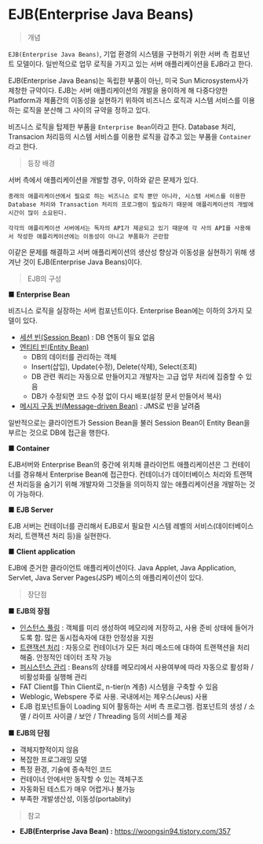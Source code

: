 # EJB(Enterprise Java Beans)

> 개념

`EJB(Enterprise Java Beans)`, 기업 환경의 시스템을 구현하기 위한 서버 측 컴포넌트 모델이다. 일반적으로 업무 로직을 가지고 있는 서버 애플리케이션을 EJB라고 한다.

EJB(Enterprise Java Beans)는 독립한 부품이 아닌, 미국 Sun Microsystem사가 제창한 규약이다. EJB는 서버 애플리케이션의 개발을 용이하게 해 다중다양한 Platform과 제품간의 이동성을 실현하기 위하여 비즈니스 로직과 시스템 서비스를 이용하는 로직을 분산해 그 사이의 규약을 정하고 있다.

비즈니스 로직을 탑제한 부품을 `Enterprise Bean`이라고 한다. Database 처리, Transacion 처리등의 시스템 서비스를 이용한 로직을 감추고 있는 부품을 `Container`라고 한다.



> 등장 배경

서버 측에서 애플리케이션을 개발할 경우, 이하와 같은 문제가 있다.

```
종래의 애플리케이션에서 필요로 하는 비즈니스 로직 뿐만 아니라, 시스템 서비스를 이용한 Database 처리와 Transaction 처리의 프로그램이 필요하기 때문에 애플리케이션의 개발에 시간이 많이 소요된다.

각각의 애플리케이션 서버에서는 독자의 API가 제공되고 있기 때문에 각 사의 API를 사용해서 작성한 애플리케이션에는 이동성이 아니고 부품화가 곤란함
```

이같은 문제를 해결하고 서버 애플리케이션의 생산성 향상과 이동성을 실현하기 위해 생겨난 것이 EJB(Enterprise Java Beans)이다.



> EJB의 구성

■ **Enterprise Bean** 

비즈니스 로직을 실장하는 서버 컴포넌트이다.
Enterprise Bean에는 이하의 3가지 모델이 있다.

- <u>세션 빈(Session Bean)</u> : DB 연동이 필요 없음
- <u>엔티티 빈(Entity Bean)</u> 
  - DB의 데이터를 관리하는 객체
  - Insert(삽입), Update(수정), Delete(삭제), Select(조회)
  - DB 관련 쿼리는 자동으로 만들어지고 개발자는 고급 업무 처리에 집중할 수 있음
  - DB가 수정되면 코드 수정 없이 다시 배포(설정 문서 만들어서 복사)
- <u>메시지 구동 빈(Message-driven Bean)</u> : JMS로 빈을 날려줌

일반적으로는 클라이언트가 Session Bean을 불러 Session Bean이 Entity Bean을 부르는 것으로 DB에 접근을 행한다.

■ **Container**

EJB서버와 Enterprise Bean의 중간에 위치해 클라이언트 애플리케이션은 그 컨테이너를 경유해서 Enterprise Bean에 접근한다.
컨테이너가 데이터베이스 처리와 트랜잭션 처리등을 숨기기 위해 개발자와 그것들을 의미하지 않는 애플리케이션을 개발하는 것이 가능하다.

■ **EJB Server**

EJB 서버는 컨테이너를 관리해서 EJB로서 필요한 시스템 레벨의 서비스(데이터베이스 처리, 트랜잭션 처리 등)을 실현한다.

■ **Client application**

EJB에 준거한 클라이언트 애플리케이션이다.
Java Applet, Java Application, Servlet, Java Server Pages(JSP) 베이스의 애플리케이션이 있다.



> 장단점

■ **EJB의 장점**

- <u>인스턴스 풀링</u> : 객체를 미리 생성하여 메모리에 저장하고, 사용 준비 상태에 들어가도록 함. 많은 동시접속자에 대한 안정성을 지원
- <u>트랜잭션 처리</u> : 자동으로 컨테이너가 모든 처리 메소드에 대하여 트랜잭션을 처리해줌. 안정적인 데이터 조작 가능
- <u>퍼시스턴스 관리</u> : Beans의 상태를 메모리에서 사용여부에 따라 자동으로 활성화 / 비활성화를 실행해 관리
- FAT Client를 Thin Client로, n-tier(n 계층) 시스템을 구축할 수 있음
- Weblogic, Webspere 주로 사용. 국내에서는 제우스(Jeus) 사용
- EJB 컴포넌트들이 Loading 되어 활동하는 서버 측 프로그램. 컴포넌트의 생성 / 소멸 / 라이프 사이클 / 보안 / Threading 등의 서비스를 제공

■ **EJB의 단점**

- 객체지향적이지 않음
- 복잡한 프로그래밍 모델
- 특정 환경, 기술에 종속적인 코드
- 컨테이너 안에서만 동작할 수 있는 객체구조
- 자동화된 테스트가 매우 어렵거나 불가능
- 부족한 개발생산성, 이동성(portablity)



> 참고

- **EJB(Enterprise Java Bean) :** https://woongsin94.tistory.com/357
